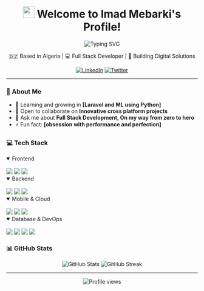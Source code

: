 <h1 align="center">
  <img src="https://media.giphy.com/media/hvRJCLFzcasrR4ia7z/giphy.gif" width="30px"/> 
  Welcome to Imad Mebarki's Profile!
</h1>

<div align="center">
  <img src="https://readme-typing-svg.herokuapp.com?font=Fira+Code&pause=1000&color=2D9EF7&center=true&vCenter=true&width=435&lines=Full+Stack+Developer;Problem+Solver;Open+Source+Enthusiast" alt="Typing SVG" />
</div>

<div align="center">
  <p>🇩🇿 Based in Algeria | 💻 Full Stack Developer | 🌟 Building Digital Solutions</p>
  
  [![LinkedIn](https://img.shields.io/badge/LinkedIn-%230077B5.svg?logo=linkedin&logoColor=white)](https://www.linkedin.com/in/mebarkiahmed)
  [![Twitter](https://img.shields.io/badge/Twitter-%231DA1F2.svg?logo=Twitter&logoColor=white)](https://x.com/3imadmebarki)
</div>

---

### 🚀 About Me

- 🌱 Learning and growing in **[Laravel and ML using Python]**
- 👯 Open to collaborate on **Innovative cross platform projects**
- 💬 Ask me about **Full Stack Development, On my way from zero to hero**
- ⚡ Fun fact: **[obsession with performance and perfection]**

### 💻 Tech Stack

<details open>
<summary>Frontend</summary>
<br>
<div align="left">
  <img src="https://img.shields.io/badge/react-%2320232a.svg?style=for-the-badge&logo=react&logoColor=%2361DAFB" />
  <img src="https://img.shields.io/badge/typescript-%23007ACC.svg?style=for-the-badge&logo=typescript&logoColor=white" />
  <img src="https://img.shields.io/badge/redux-%23593d88.svg?style=for-the-badge&logo=redux&logoColor=white" />
</div>
</details>

<details open>
<summary>Backend</summary>
<br>
<div align="left">
  <img src="https://img.shields.io/badge/node.js-6DA55F?style=for-the-badge&logo=node.js&logoColor=white" />
  <img src="https://img.shields.io/badge/express.js-%23404d59.svg?style=for-the-badge&logo=express&logoColor=%2361DAFB" />
  <img src="https://img.shields.io/badge/java-%23ED8B00.svg?style=for-the-badge&logo=java&logoColor=white" />
</div>
</details>

<details open>
<summary>Mobile & Cloud</summary>
<br>
<div align="left">
  <img src="https://img.shields.io/badge/Flutter-%2302569B.svg?style=for-the-badge&logo=Flutter&logoColor=white" />
  <img src="https://img.shields.io/badge/dart-%230175C2.svg?style=for-the-badge&logo=dart&logoColor=white" />
  <img src="https://img.shields.io/badge/AWS-%23FF9900.svg?style=for-the-badge&logo=amazon-aws&logoColor=white" />
</div>
</details>

<details open>
<summary>Database & DevOps</summary>
<br>
<div align="left">
  <img src="https://img.shields.io/badge/MongoDB-%234ea94b.svg?style=for-the-badge&logo=mongodb&logoColor=white" />
  <img src="https://img.shields.io/badge/mysql-%2300f.svg?style=for-the-badge&logo=mysql&logoColor=white" />
  <img src="https://img.shields.io/badge/docker-%230db7ed.svg?style=for-the-badge&logo=docker&logoColor=white" />
  <img src="https://img.shields.io/badge/nginx-%23009639.svg?style=for-the-badge&logo=nginx&logoColor=white" />
</div>
</details>

### 📊 GitHub Stats

<div align="center">
  <img src="https://github-readme-stats.vercel.app/api?username=mebarkiimad&show_icons=true&theme=radical" alt="GitHub Stats" />
  <img src="https://github-readme-streak-stats.herokuapp.com/?user=mebarkiimad&theme=radical" alt="GitHub Streak" />
</div>

---

<div align="center">
  <img src="https://komarev.com/ghpvc/?username=mebarkiimad&label=Profile%20views&color=0e75b6&style=flat" alt="Profile views" />
</div>
